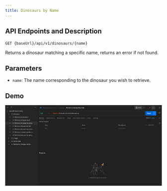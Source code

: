 ```yaml
---
title: Dinosaurs by Name
---
```


## API Endpoints and Description

`GET {baseUrl}/api/v1/dinosaurs/{name}`

Returns a dinosaur matching a specific name, returns an error if not found.

## Parameters

-   `name`: The name corresponding to the dinosaur you wish to retrieve.

## Demo

![Demo](../../public/endpoints/dinosaursByName.gif)
